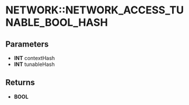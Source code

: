 # NETWORK::NETWORK_ACCESS_TUNABLE_BOOL_HASH

## Parameters
* **INT** contextHash
* **INT** tunableHash

## Returns
* **BOOL**